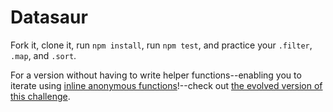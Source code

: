 # Datasaur

Fork it, clone it, run `npm install`, run `npm test`, and practice your `.filter`, `.map`, and `.sort`.

For a version without having to write helper functions--enabling you to iterate using [inline anonymous functions](https://www.freecodecamp.org/news/javascript-callback-functions-what-are-callbacks-in-js-and-how-to-use-them/)!--check out [the evolved version of this challenge](https://github.com/abbreviatedman/datasaur-evolved).
